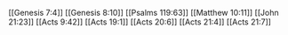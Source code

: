 [[Genesis 7:4]]
[[Genesis 8:10]]
[[Psalms 119:63]]
[[Matthew 10:11]]
[[John 21:23]]
[[Acts 9:42]]
[[Acts 19:1]]
[[Acts 20:6]]
[[Acts 21:4]]
[[Acts 21:7]]
